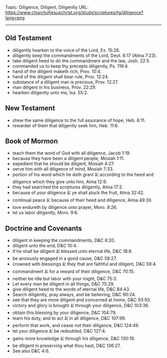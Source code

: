 Topic: Diligence, Diligent, Diligently
URL: https://www.churchofjesuschrist.org/study/scriptures/tg/diligence?lang=eng

---

## Old Testament

- diligently hearken to the voice of the Lord, Ex. 15:26.
- diligently keep the commandments of the Lord, Deut. 6:17 (Alma 7:23).
- take diligent heed to do the commandment and the law, Josh. 22:5.
- commanded us to keep thy precepts diligently, Ps. 119:4.
- hand of the diligent maketh rich, Prov. 10:4.
- hand of the diligent shall bear rule, Prov. 12:24.
- substance of a diligent man is precious, Prov. 12:27.
- man diligent in his business, Prov. 22:29.
- hearken diligently unto me, Isa. 55:2.

## New Testament

- shew the same diligence to the full assurance of hope, Heb. 6:11.
- rewarder of them that diligently seek him, Heb. 11:6.

## Book of Mormon

- teach them the word of God with all diligence, Jacob 1:19.
- because they have been a diligent people, Mosiah 1:11.
- expedient that he should be diligent, Mosiah 4:27.
- serve him with all diligence of mind, Mosiah 7:33.
- portion of his word which he doth grant â¦ according to the heed and diligence which they give unto him, Alma 12:9.
- they had searched the scriptures diligently, Alma 17:2.
- because of your diligence â¦ ye shall pluck the fruit, Alma 32:42.
- continual peace â¦ because of their heed and diligence, Alma 49:30.
- love endureth by diligence unto prayer, Moro. 8:26.
- let us labor diligently, Moro. 9:6.

## Doctrine and Covenants

- diligent in keeping the commandments, D&C 6:20.
- diligent unto the end, D&C 10:4.
- if he shall be diligent â¦ blessed unto eternal life, D&C 18:8.
- be anxiously engaged in a good cause, D&C 58:27.
- crowned with blessings â¦ they that are faithful and diligent, D&C 59:4.
- commandment â¦ for a reward of their diligence, D&C 70:15.
- neither be idle but labor with your might, D&C 75:3.
- Let every man be diligent in all things, D&C 75:29.
- give diligent heed to the words of eternal life, D&C 84:43.
- Search diligently, pray always, and be believing, D&C 90:24.
- see that they are more diligent and concerned at home, D&C 93:50.
- victory and glory is brought â¦ through your diligence, D&C 103:36.
- obtain this blessing by your diligence, D&C 104:79.
- learn his duty, and to act â¦ in all diligence, D&C 107:99.
- perform that work, and cease not their diligence, D&C 124:49.
- let your diligence â¦ be redoubled, D&C 127:4.
- gains more knowledge â¦ through his diligence, D&C 130:19.
- be diligent in preserving what thou hast, D&C 136:27.
- See also D&C 4:6.

